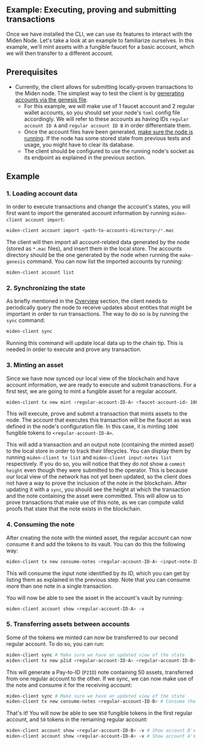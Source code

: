 ## Example: Executing, proving and submitting transactions

Once we have installed the CLI, we can use its features to interact with the Miden Node. Let's take a look at an example to familiarize ourselves. In this example, we'll mint assets with a fungible faucet for a basic account, which we will then transfer to a different account.

## Prerequisites

- Currently, the client allows for submitting locally-proven transactions to the Miden node. The simplest way to test the client is by [generating accounts via the genesis file](https://github.com/0xPolygonMiden/miden-node?tab=readme-ov-file#generating-the-genesis-file). 
  - For this example, we will make use of 1 faucet account and 2 regular wallet accounts, so you should set your node's `toml` config file accordingly. We will refer to these accounts as having IDs `regular account ID A` and `regular account ID B` in order differentiate them.
  - Once the account files have been generated, [make sure the node is running](https://github.com/0xPolygonMiden/miden-node?tab=readme-ov-file#running-the-node). If the node has some stored state from previous tests and usage, you might have to clear its database.
  - The client should be configured to use the running node's socket as its endpoint as explained in the previous section.

## Example

### 1. Loading account data

In order to execute transactions and change the account's states, you will first want to import the generated account information by running `miden-client account import`:

```bash
miden-client account import <path-to-accounts-directory>/*.mac
```

The client will then import all account-related data generated by the node (stored as `*.mac` files), and insert them in the local store. The accounts directory should be the one generated by the node when running the `make-genesis` command. You can now list the imported accounts by running:

```bash
miden-client account list
```
### 2. Synchronizing the state

As briefly mentioned in the [Overview](#overview) section, the client needs to periodically query the node to receive updates about entities that might be important in order to run transactions. The way to do so is by running the `sync` command:

```bash
miden-client sync
```

Running this command will update local data up to the chain tip. This is needed in order to execute and prove any transaction.

### 3. Minting an asset 

Since we have now synced our local view of the blockchain and have account information, we are ready to execute and submit tranasctions. For a first test, we are going to mint a fungible asset for a regular account.

```bash
miden-client tx new mint <regular-account-ID-A> <faucet-account-id> 1000
```

This will execute, prove and submit a transaction that mints assets to the node. The account that executes this transaction will be the faucet as was defined in the node's configuration file. In this case, it is minting `1000` fungible tokens to `<regular-account-ID-A>`. 

This will add a transaction and an output note (containing the minted asset) to the local store in order to track their lifecycles. You can display them by running `miden-client tx list` and `miden-client input-notes list` respectively. If you do so, you will notice that they do not show a `commit height` even though they were submitted to the operator. This is because our local view of the network has not yet been updated, so the client does not have a way to prove the inclusion of the note in the blockchain. After updating it with a `sync`, you should see the height at which the transaction and the note containing the asset were committed. This will allow us to prove transactions that make use of this note, as we can compute valid proofs that state that the note exists in the blockchain.

### 4. Consuming the note

After creating the note with the minted asset, the regular account can now consume it and add the tokens to its vault. You can do this the following way:

```bash
miden-client tx new consume-notes <regular-account-ID-A> <input-note-ID>
```

This will consume the input note identified by its ID, which you can get by listing them as explained in the previous step. Note that you can consume more than one note in a single transaction.

You will now be able to see the asset in the account's vault by running:

```bash
miden-client account show <regular-account-ID-A> -v
```

### 5. Transferring assets between accounts

Some of the tokens we minted can now be transferred to our second regular account. To do so, you can run:

```bash
miden-client sync # Make sure we have an updated view of the state
miden-client tx new p2id <regular-account-ID-A> <regular-account-ID-B> <faucet-account-ID> 50 # Transfers 50 tokens to account ID B
```

This will generate a Pay-to-ID (`P2ID`) note containing 50 assets, transferred from one regular account to the other. If we sync, we can now make use of the note and consume it for the receiving account:

```bash
miden-client sync # Make sure we have an updated view of the state
miden-client tx new consume-notes <regular-account-ID-B> # Consume the note
```

That's it! You will now be able to see `950` fungible tokens in the first regular account, and `50` tokens in the remaining regular account:

```bash
miden-client account show <regular-account-ID-B> -v # Show account B's vault assets (50 fungible tokens)
miden-client account show <regular-account-ID-A> -v # Show account A's vault assets (950 fungible tokens)
```
